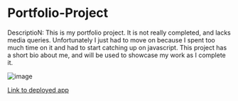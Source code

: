 # Portfolio-Project

DescriptioN: This is my portfolio project. It is not really completed, and lacks media queries. Unfortunately I just had to move on because I spent too much time on it and had to start catching up on javascript. This project has a short bio about me, and will be used to showcase my work as I complete it.

![image](https://user-images.githubusercontent.com/76963881/119906013-f83d1000-bf12-11eb-91d3-34bd82af8f1a.png)

[Link to deployed app](https://maxdamoe.github.io/Portfolio-Project/)
